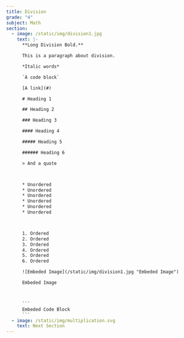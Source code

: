 ```yaml
---
title: Division
grade: "4"
subject: Math
section:
  - image: /static/img/division1.jpg
    text: |-
      **Long Division Bold.**

      This is a paragraph about division.

      *Italic words*

      `A code block`

      [A link](#)

      # Heading 1

      ## Heading 2

      ### Heading 3

      #### Heading 4

      ##### Heading 5

      ###### Heading 6

      > And a quote



      * Unordered
      * Unordered
      * Unordered
      * Unordered
      * Unordered
      * Unordered



      1. Ordered
      2. Ordered
      3. Ordered
      4. Ordered
      5. Ordered
      6. Ordered

      ![Embeded Image](/static/img/division1.jpg "Embeded Image")

      Embeded Image



      ```
      Embeded Code Block
      ```
  - image: /static/img/multiplication.svg
    text: Next Section
---
```

